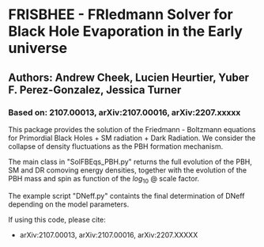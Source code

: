 # FRISBHEE - FRIedmann Solver for Black Hole Evaporation in the Early universe

## Authors: Andrew Cheek, Lucien Heurtier, Yuber F. Perez-Gonzalez, Jessica Turner       
### Based on: 2107.00013, arXiv:2107.00016, arXiv:2207.xxxxx

This package provides the solution of the Friedmann - Boltzmann equations for Primordial Black Holes + SM radiation + Dark Radiation.
We consider the collapse of density fluctuations as the PBH formation mechanism.

The main class in "SolFBEqs_PBH.py" returns the full evolution of the PBH, SM and DR comoving energy densities,
together with the evolution of the PBH mass and spin as function of the $log_10$ @ scale factor.

The example script "DNeff.py" containts the final determination of DNeff depending on the model parameters.

If using this code, please cite:                             
- arXiv:2107.00013, arXiv:2107.00016, arXiv:2207.XXXXX